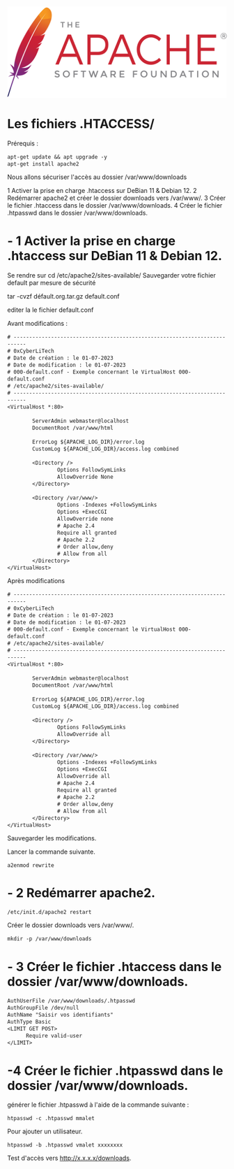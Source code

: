 <a name="Exemple_htaccess.md"></a>
![Apache_logo](./images/Apache_logo.png)

# Les fichiers .HTACCESS/

Prérequis :
```
apt-get update && apt upgrade -y
apt-get install apache2
```
Nous allons sécuriser l'accès au dossier /var/www/downloads

1 Activer la prise en charge .htaccess sur DeBian 11 & Debian 12.
2 Redémarrer apache2 et créer le dossier downloads vers /var/www/.
3 Créer le fichier .htaccess dans le dossier /var/www/downloads.
4 Créer le fichier .htpasswd dans le dossier /var/www/downloads.

# - 1 Activer la prise en charge .htaccess sur DeBian 11 & Debian 12.

Se rendre sur cd /etc/apache2/sites-available/
Sauvegarder votre fichier default par mesure de sécurité

tar -cvzf défault.org.tar.gz default.conf

editer la le fichier default.conf

Avant modifications :

```
# --------------------------------------------------------------------------
# 0xCyberLiTech
# Date de création : le 01-07-2023
# Date de modification : le 01-07-2023
# 000-default.conf - Exemple concernant le VirtualHost 000-default.conf
# /etc/apache2/sites-available/
# --------------------------------------------------------------------------
<VirtualHost *:80>

        ServerAdmin webmaster@localhost
        DocumentRoot /var/www/html

        ErrorLog ${APACHE_LOG_DIR}/error.log
        CustomLog ${APACHE_LOG_DIR}/access.log combined

        <Directory />
                Options FollowSymLinks
                AllowOverride None
        </Directory>

        <Directory /var/www/>
                Options -Indexes +FollowSymLinks
                Options +ExecCGI
                AllowOverride none
                # Apache 2.4
                Require all granted
                # Apache 2.2
                # Order allow,deny
                # Allow from all
        </Directory>
</VirtualHost>
```
Après modifications

```
# --------------------------------------------------------------------------
# 0xCyberLiTech
# Date de création : le 01-07-2023
# Date de modification : le 01-07-2023
# 000-default.conf - Exemple concernant le VirtualHost 000-default.conf
# /etc/apache2/sites-available/
# --------------------------------------------------------------------------
<VirtualHost *:80>

        ServerAdmin webmaster@localhost
        DocumentRoot /var/www/html

        ErrorLog ${APACHE_LOG_DIR}/error.log
        CustomLog ${APACHE_LOG_DIR}/access.log combined

        <Directory />
                Options FollowSymLinks
                AllowOverride all
        </Directory>

        <Directory /var/www/>
                Options -Indexes +FollowSymLinks
                Options +ExecCGI
                AllowOverride all
                # Apache 2.4
                Require all granted
                # Apache 2.2
                # Order allow,deny
                # Allow from all
        </Directory>
</VirtualHost>
```
Sauvegarder les modifications.

Lancer la commande suivante.
```
a2enmod rewrite
```
# - 2 Redémarrer apache2.
```
/etc/init.d/apache2 restart
```
Créer le dossier downloads vers /var/www/.
```
mkdir -p /var/www/downloads
```
# - 3 Créer le fichier .htaccess dans le dossier /var/www/downloads.

```
AuthUserFile /var/www/downloads/.htpasswd
AuthGroupFile /dev/null
AuthName "Saisir vos identifiants"
AuthType Basic
<LIMIT GET POST>
      Require valid-user
</LIMIT>
```
# -4 Créer le fichier .htpasswd dans le dossier /var/www/downloads.

générer le fichier .htpasswd à l'aide de la commande suivante :
```
htpasswd -c .htpasswd mmalet
```
Pour ajouter un utilisateur.
```
htpasswd -b .htpasswd vmalet xxxxxxxx
```
Test d'accès vers http://x.x.x.x/downloads.
